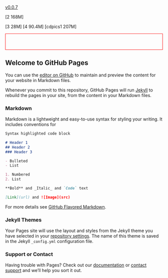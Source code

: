 [v0.0.7](https://github.com/littleflute/cdpics1/edit/master/README.md)

[2          168M]

[3          28M]
[4          90.4M]
[cdpics1    207M]



<style>
#myViewer{
	border:1px red solid;
    height:50px;
}
</style>
<div id="myViewer"></div>
<script>
function blPicViewer()
{
	this.init = function ()
    {
    	var v = document.getElementById("myViewer");
        v.style.width 	= "100px";
        v.style.height 	= "100px";
        v.style.border 	= "1px blue solid"; 
        this.setVer("v0.0.2");
    }
    this.setVer = function(v)
    {
    	var p = document.getElementById("myViewer");
        var o = document.createElement("div");
        o.style.border = "1px green solid";
        o.innerHTML = v;
        p.appendChild(o);
    }
}
var v = new blPicViewer();
v.init();

</script>

























## Welcome to GitHub Pages

You can use the [editor on GitHub](https://github.com/littleflute/cdpics1/edit/master/README.md) to maintain and preview the content for your website in Markdown files.

Whenever you commit to this repository, GitHub Pages will run [Jekyll](https://jekyllrb.com/) to rebuild the pages in your site, from the content in your Markdown files.

### Markdown

Markdown is a lightweight and easy-to-use syntax for styling your writing. It includes conventions for

```markdown
Syntax highlighted code block

# Header 1
## Header 2
### Header 3

- Bulleted
- List

1. Numbered
2. List

**Bold** and _Italic_ and `Code` text

[Link](url) and ![Image](src)
```

For more details see [GitHub Flavored Markdown](https://guides.github.com/features/mastering-markdown/).

### Jekyll Themes

Your Pages site will use the layout and styles from the Jekyll theme you have selected in your [repository settings](https://github.com/littleflute/cdpics1/settings). The name of this theme is saved in the Jekyll `_config.yml` configuration file.

### Support or Contact

Having trouble with Pages? Check out our [documentation](https://help.github.com/categories/github-pages-basics/) or [contact support](https://github.com/contact) and we’ll help you sort it out.
